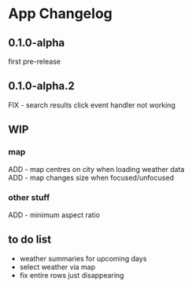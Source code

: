# App Changelog

## 0.1.0-alpha
first pre-release

## 0.1.0-alpha.2
FIX - search results click event handler not working

## WIP
### map
ADD - map centres on city when loading weather data </br>
ADD - map changes size when focused/unfocused </br>
### other stuff
ADD - minimum aspect ratio </br>

## to do list
- weather summaries for upcoming days </br>
- select weather via map </br>
- fix entire rows just disappearing</br>